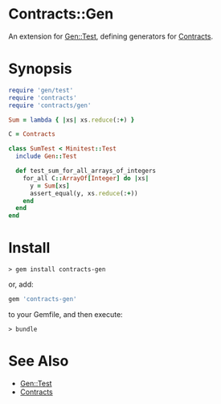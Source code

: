 Contracts::Gen
==============

An extension for [Gen::Test][1], defining generators for [Contracts][2].

Synopsis
========

```ruby
require 'gen/test'
require 'contracts'
require 'contracts/gen'

Sum = lambda { |xs| xs.reduce(:+) }

C = Contracts

class SumTest < Minitest::Test
  include Gen::Test

  def test_sum_for_all_arrays_of_integers
    for_all C::ArrayOf[Integer] do |xs|
      y = Sum[xs]
      assert_equal(y, xs.reduce(:+))
    end
  end
end
```

Install
=======

    > gem install contracts-gen

or, add:

```ruby
gem 'contracts-gen'
```

to your Gemfile, and then execute:

    > bundle


See Also
========

- [Gen::Test][1]
- [Contracts][2]

[1]: https://github.com/delonnewman/gen-test
[2]: https://github.com/egonSchiele/contracts.ruby
